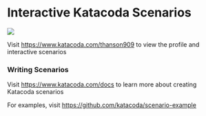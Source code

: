 # Interactive Katacoda Scenarios

[![](http://shields.katacoda.com/katacoda/thanson909/count.svg)](https://www.katacoda.com/thanson909 "Get your profile on Katacoda.com")

Visit https://www.katacoda.com/thanson909 to view the profile and interactive scenarios

### Writing Scenarios
Visit https://www.katacoda.com/docs to learn more about creating Katacoda scenarios

For examples, visit https://github.com/katacoda/scenario-example

